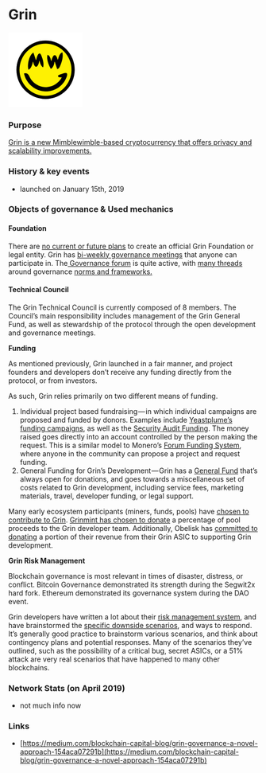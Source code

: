# Grin

![](../.gitbook/assets/image%20%285%29.png)

### Purpose

[Grin is a new Mimblewimble-based cryptocurrency that offers privacy and scalability improvements.](https://medium.com/blockchain-capital-blog/grin-governance-a-novel-approach-154aca07291b)

### History & key events

* launched on January 15th, 2019

### Objects of governance & Used mechanics

#### Foundation

There are [no current or future plans](https://github.com/mimblewimble/docs/wiki/Regarding-Foundations) to create an official Grin Foundation or legal entity.  Grin has [bi-weekly governance meetings](https://github.com/mimblewimble/grin-pm/tree/master/notes) that anyone can participate in. The[ Governance forum](https://www.grin-forum.org/c/governance) is quite active, with [many threads](https://www.grin-forum.org/t/governance-plan/461/7) around governance [norms and frameworks.](https://www.grin-forum.org/t/governance-consensus-baby-step-1-20180807-meeting/615) 

#### Technical Council

The Grin Technical Council is currently composed of 8 members. The Council’s main responsibility includes management of the Grin General Fund, as well as stewardship of the protocol through the open development and governance meetings.

**Funding**

As mentioned previously, Grin launched in a fair manner, and project founders and developers don’t receive any funding directly from the protocol, or from investors.

As such, Grin relies primarily on two different means of funding.

1. Individual project based fundraising — in which individual campaigns are proposed and funded by donors. Examples include [Yeastplume’s funding campaigns](https://grin-tech.org/yeastplume), as well as the [Security Audit Funding](https://grin-tech.org/sec_audit). The money raised goes directly into an account controlled by the person making the request. This is a similar model to Monero’s [Forum Funding System](https://ww.getmonero.org/forum-funding-system/), where anyone in the community can propose a project and request funding.
2. General Funding for Grin’s Development — Grin has a [General Fund](https://grin-tech.org/general_funding) that’s always open for donations, and goes towards a miscellaneous set of costs related to Grin development, including service fees, marketing materials, travel, developer funding, or legal support.

Many early ecosystem participants \(miners, funds, pools\) have [chosen to contribute to Grin](https://grin-tech.org/friends). [Grinmint has chosen to donate](https://blog.blockcypher.com/grin-mining-pool-47286f5e0b8d) a percentage of pool proceeds to the Grin developer team. Additionally, Obelisk has [committed to donating](https://medium.com/obelisk-blog/the-obelisk-grn1-an-asic-for-grin-1d1ff580a19d) a portion of their revenue from their Grin ASIC to supporting Grin development.

**Grin Risk Management**

Blockchain governance is most relevant in times of disaster, distress, or conflict. Bitcoin Governance demonstrated its strength during the Segwit2x hard fork. Ethereum demonstrated its governance system during the DAO event.

Grin developers have written a lot about their [risk management system](https://github.com/mimblewimble/docs/wiki/Introduction-to-Risk-Management-for-Grin), and have brainstormed the [specific downside scenarios](https://docs.google.com/spreadsheets/d/1zTtlMIgJFzmyedKD07dA0jn3eP4HD7eZqLjD8cVd_4c/edit#gid=287721861), and ways to respond. It’s generally good practice to brainstorm various scenarios, and think about contingency plans and potential responses. Many of the scenarios they’ve outlined, such as the possibility of a critical bug, secret ASICs, or a 51% attack are very real scenarios that have happened to many other blockchains.

### Network Stats \(on April 2019\)

* not much info now

### Links

* [https://medium.com/blockchain-capital-blog/grin-governance-a-novel-approach-154aca07291b](https://medium.com/blockchain-capital-blog/grin-governance-a-novel-approach-154aca07291b)

